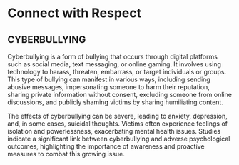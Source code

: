<!DOCTYPE html>
<html lang="en">
<head>
    <meta charset="UTF-8">
    <meta name="viewport" content="width=device-width, initial-scale=1.0">

</head>
<body>
    <h1>Connect with Respect</h1>
    <h2>CYBERBULLYING</h2>
    <p>
        Cyberbullying is a form of bullying that occurs through digital platforms such as social media, text
        messaging, or online gaming. It involves using technology to harass, threaten, embarrass, or target
        individuals or groups. This type of bullying can manifest in various ways, including sending abusive
        messages, impersonating someone to harm their reputation, sharing private information without
        consent, excluding someone from online discussions, and publicly shaming victims by sharing
        humiliating content.
    </p>
    <p>
        The effects of cyberbullying can be severe, leading to anxiety, depression, and, in some cases, suicidal
        thoughts. Victims often experience feelings of isolation and powerlessness, exacerbating mental health
        issues. Studies indicate a significant link between cyberbullying and adverse psychological outcomes,
        highlighting the importance of awareness and proactive measures to combat this growing issue.
    </p>
</body>
</html>

